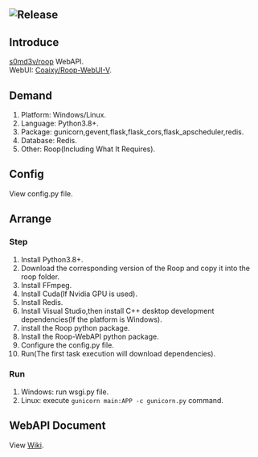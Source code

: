 ![Release](https://img.shields.io/badge/Release-0.1.6-blue)
---
## Introduce
[s0md3v/roop](https://github.com/s0md3v/roop) WebAPI.  
WebUI: [Coaixy/Roop-WebUI-V](https://github.com/Coaixy/Roop-WebUI-V).
## Demand
1. Platform: Windows/Linux.
2. Language: Python3.8+.
3. Package: gunicorn,gevent,flask,flask_cors,flask_apscheduler,redis.
4. Database: Redis.
5. Other: Roop(Including What It Requires).
## Config
View config.py file.
## Arrange
### Step
1. Install Python3.8+.
3. Download the corresponding version of the Roop and copy it into the roop folder.
2. Install FFmpeg.
3. Install Cuda(If Nvidia GPU is used).
4. Install Redis.
5. Install Visual Studio,then install C++ desktop development dependencies(If the platform is Windows).
6. install the Roop python package.
7. Install the Roop-WebAPI python package.
8. Configure the config.py file.
9. Run(The first task execution will download dependencies).
### Run
1. Windows: run wsgi.py file.
2. Linux: execute `gunicorn main:APP -c gunicorn.py` command.
## WebAPI Document
View [Wiki](https://github.com/XiaoXinYo/Roop-WebAPI/wiki).